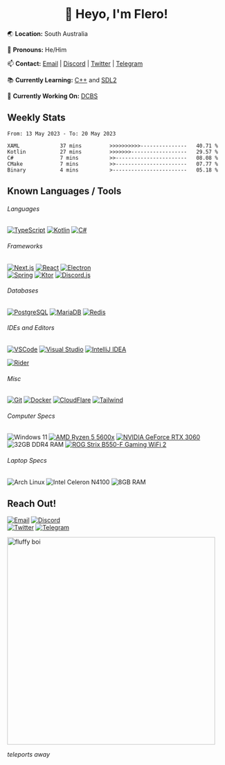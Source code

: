 <!-- Link References  -->
[discord]: https://discord.com/users/1059375676769189938
[email]: mailto:flero@flero.dev
[telegram]: https://t.me/flerouwu
[twitter]: https://twitter.com/flerouwu
[website]: https://flero.dev
[github]: https://github.com/flerouwu

[dcbs]: https://dcbsgame.com/

[rider]: https://jetbrains.com/rider/
[kotlin]: https://kotlinlang.org/
[cpp]: https://en.wikipedia.org/wiki/C%2B%2B
[sdl2]: https://www.libsdl.org/
[typescript]: https://www.typescriptlang.org/
[csharp]: https://docs.microsoft.com/en-us/dotnet/csharp/
[react]: https://reactjs.org/
[nextjs]: https://nextjs.org/
[electron]: https://www.electronjs.org/
[spring]: https://spring.io/
[ktor]: https://ktor.io/
[discordjs]: https://discord.js.org/
[postgresql]: https://www.postgresql.org/
[mariadb]: https://mariadb.org/
[redis]: https://redis.io/
[vscode]: https://code.visualstudio.com/
[visualstudio]: https://visualstudio.microsoft.com/
[intellijidea]: https://www.jetbrains.com/idea/
[git]: https://git-scm.com/
[docker]: https://www.docker.com/
[cloudflare]: https://www.cloudflare.com/
[tailwindcss]: https://tailwindcss.com/

[cpulink]: https://www.amd.com/en/products/cpu/amd-ryzen-5-5600x
[gpulink]: https://www.nvidia.com/en-au/geforce/graphics-cards/30-series/rtx-3060-3060ti/
[motherboardlink]: https://rog.asus.com/motherboards/rog-strix/rog-strix-b550-f-gaming-wifi-ii-model/
<!-- End Link References -->

<div align="center">

# 👋 Heyo, I'm Flero!

</div>

🌏 **Location:** South Australia

🤙 **Pronouns:** He/Him

📫 **Contact:** [Email][email] | [Discord][discord] | [Twitter][twitter] | [Telegram][telegram]

📚 **Currently Learning:** [C++][cpp] and [SDL2][sdl2]

📝 **Currently Working On:** [DCBS][dcbs]

## Weekly Stats

<!--START_SECTION:waka-->

```text
From: 13 May 2023 - To: 20 May 2023

XAML             37 mins         >>>>>>>>>>---------------   40.71 %
Kotlin           27 mins         >>>>>>>------------------   29.57 %
C#               7 mins          >>-----------------------   08.08 %
CMake            7 mins          >>-----------------------   07.77 %
Binary           4 mins          >------------------------   05.18 %
```

<!--END_SECTION:waka-->

<!--
<img src="https://github-readme-stats.vercel.app/api?hide_title=true&hide_rank=false&show_icons=true&include_all_commits=true&count_private=true&disable_animations=true&theme=github_dark&locale=en&hide_border=true&username=flerouwu" alt="stats graph"  />
<img src="https://github-readme-stats.vercel.app/api/top-langs?locale=en&hide_title=false&langs_count=5&theme=github_dark&hide_border=true&username=flerouwu&layout=compact" alt="languages graph" height="150"  />
-->

## Known Languages / Tools

###### Languages

[![TypeScript](https://img.shields.io/static/v1?message=TypeScript&logo=typescript&label=&color=0178ca&logoColor=white&labelColor=&style=flat-square)][typescript] [![Kotlin](https://img.shields.io/static/v1?message=Kotlin&logo=Kotlin&label=&color=993ef9&logoColor=white&labelColor=&style=flat-square)][kotlin] [![C#](https://img.shields.io/static/v1?message=C%23&logo=csharp&label=&color=1c9c23&logoColor=white&labelColor=&style=flat-square)][csharp]

###### Frameworks

[![Next.js](https://img.shields.io/static/v1?message=Next.js&logo=next.js&label=&color=000000&logoColor=white&labelColor=&style=flat-square)][nextjs] [![React](https://img.shields.io/static/v1?message=React&logo=React&label=&color=61dafb&logoColor=black&labelColor=&style=flat-square)][react] [![Electron](https://img.shields.io/static/v1?message=Electron&logo=electron&label=&color=9ee9f8&logoColor=black&labelColor=&style=flat-square)][electron]
<br>
[![Spring](https://img.shields.io/static/v1?message=Spring&logo=Spring&label=&color=6cb52d&logoColor=white&labelColor=&style=flat-square)][spring]
[![Ktor](https://img.shields.io/static/v1?message=Ktor&logo=Ktor&label=&color=6373ff&logoColor=black&labelColor=&style=flat-square)][ktor]
[![Discord.js](https://img.shields.io/static/v1?message=Discord.js&logo=Discord&label=&color=5865F2&logoColor=white&labelColor=&style=flat-square)][discordjs]

###### Databases

[![PostgreSQL](https://img.shields.io/static/v1?message=Postgresql&logo=postgresql&label=&color=326590&logoColor=white&labelColor=&style=flat-square)][postgresql] [![MariaDB](https://img.shields.io/static/v1?message=MariaDB&logo=MariaDB&label=&color=c0765a&logoColor=white&labelColor=&style=flat-square)][mariadb] [![Redis](https://img.shields.io/static/v1?message=Redis&logo=redis&label=&color=cf281b&logoColor=white&labelColor=&style=flat-square)][redis]

###### IDEs and Editors

<!-- VSCode, Visual Studio, IntelliJ IDEA -->

[![VSCode](https://img.shields.io/static/v1?message=VSCode&logo=Visual%20Studio%20Code&label=&color=007acc&logoColor=white&labelColor=&style=flat-square)][vscode] [![Visual Studio](https://img.shields.io/static/v1?message=Visual%20Studio&logo=Visual%20Studio&label=&color=5c2d91&logoColor=white&labelColor=&style=flat-square)][visualstudio] [![IntelliJ IDEA](https://img.shields.io/static/v1?message=IntelliJ%20IDEA&logo=IntelliJ%20IDEA&label=&color=000000&logoColor=white&labelColor=&style=flat-square)][intellijidea]

<!-- Rider -->
 [![Rider](https://img.shields.io/static/v1?message=Rider&logo=rider&label=&color=000000&logoColor=white&labelColor=&style=flat-square)][rider]

###### Misc

[![Git](https://img.shields.io/static/v1?message=Git&logo=Git&label=&color=F05032&logoColor=white&labelColor=&style=flat-square)][git] [![Docker](https://img.shields.io/static/v1?message=Docker&logo=Docker&label=&color=2496ED&logoColor=white&labelColor=&style=flat-square)][docker] [![CloudFlare](https://img.shields.io/static/v1?message=CloudFlare&logo=cloudflare&label=&color=F38020&logoColor=white&labelColor=&style=flat-square)][cloudflare] [![Tailwind](https://img.shields.io/static/v1?message=Tailwind&logo=Tailwind%20CSS&label=&color=06B6D4&logoColor=white&labelColor=&style=flat-square)][tailwindcss]

###### Computer Specs

![Windows 11](https://img.shields.io/static/v1?message=Windows%2011&logo=Windows%2011&label=&color=0078D4&logoColor=white&labelColor=&style=flat-square) [![AMD Ryzen 5 5600x](https://img.shields.io/static/v1?message=AMD%20Ryzen%205%205600x&logo=AMD&label=&color=ED1C24&logoColor=white&labelColor=&style=flat-square)][cpulink] [![NVIDIA GeForce RTX 3060](https://img.shields.io/static/v1?message=NVIDIA%20GeForce%20RTX%203060&logo=NVIDIA&label=&color=76B900&logoColor=white&labelColor=&style=flat-square)][gpulink]
<br>
![32GB DDR4 RAM](https://img.shields.io/static/v1?message=32GB%20DDR4%20RAM&logo=&label=&color=F38020&logoColor=white&labelColor=&style=flat-square)
[![ROG Strix B550-F Gaming WiFi 2](https://img.shields.io/static/v1?message=ROG%20Strix%20B550-F%20Gaming%20WiFi%202&logo=Republic%20of%20Gamers&label=&color=FF0029&logoColor=white&labelColor=&style=flat-square)][motherboardlink]

###### Laptop Specs
![Arch Linux](https://img.shields.io/static/v1?message=Arch%20Linux&logo=Arch%20Linux&label=&color=1793D1&logoColor=white&labelColor=&style=flat-square) ![Intel Celeron N4100](https://img.shields.io/static/v1?message=Intel%20Celeron%20N4100&logo=Intel&label=&color=0071C5&logoColor=white&labelColor=&style=flat-square) ![8GB RAM](https://img.shields.io/static/v1?message=8GB%20RAM&logo=&label=&color=F38020&logoColor=white&labelColor=&style=flat-square)

## Reach Out!

[![Email](https://img.shields.io/static/v1?message=Email&logo=Mail.ru&label=&color=EA4335&logoColor=white&style=for-the-badge)][email]
[![Discord](https://img.shields.io/static/v1?message=Discord&logo=Discord&label=&color=5865F2&logoColor=white&style=for-the-badge)][discord]
<br>
[![Twitter](https://img.shields.io/static/v1?message=Twitter&logo=Twitter&label=&color=1DA1F2&logoColor=white&style=for-the-badge)][twitter]
[![Telegram](https://img.shields.io/static/v1?message=Telegram&logo=Telegram&label=&color=26A5E4&logoColor=white&style=for-the-badge)][telegram]

<img src="https://raw.githubusercontent.com/flerouwu/flerouwu/main/fluff.jpg" alt="fluffy boi" width="480" />

*teleports away*
